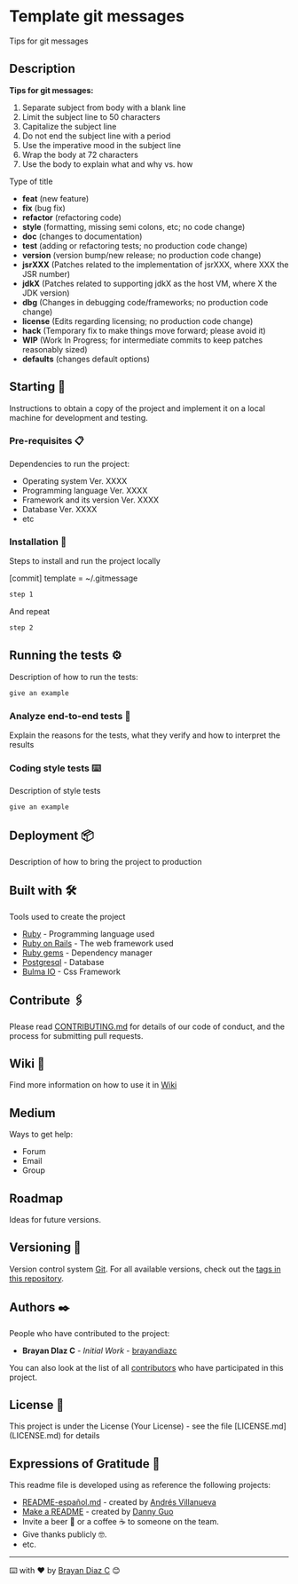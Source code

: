 # Template git messages

Tips for git messages

## Description

**Tips for git messages:**
1. Separate subject from body with a blank line
2. Limit the subject line to 50 characters
3. Capitalize the subject line
4. Do not end the subject line with a period
5. Use the imperative mood in the subject line
6. Wrap the body at 72 characters
7. Use the body to explain what and why vs. how

Type of title
- **feat**     (new feature)
- **fix**      (bug fix)
- **refactor** (refactoring code)
- **style**    (formatting, missing semi colons, etc; no code change)
- **doc**      (changes to documentation)
- **test**     (adding or refactoring tests; no production code change)
- **version**  (version bump/new release; no production code change)
- **jsrXXX**   (Patches related to the implementation of jsrXXX, where XXX the JSR number)
- **jdkX**     (Patches related to supporting jdkX as the host VM, where X the JDK version)
- **dbg**      (Changes in debugging code/frameworks; no production code change)
- **license**  (Edits regarding licensing; no production code change)
- **hack**     (Temporary fix to make things move forward; please avoid it)
- **WIP**      (Work In Progress; for intermediate commits to keep patches reasonably sized)
- **defaults** (changes default options)

## Starting 🚀

Instructions to obtain a copy of the project and implement it on a local machine for development and testing.

### Pre-requisites 📋

Dependencies to run the project:

- Operating system Ver. XXXX
- Programming language Ver. XXXX
- Framework and its version Ver. XXXX
- Database Ver. XXXX
- etc

### Installation 🔧

Steps to install and run the project locally

[commit]
  template = ~/.gitmessage
  
```bash
step 1
```

And repeat

```bash
step 2
```

## Running the tests ⚙️

Description of how to run the tests:

```bash
give an example
```

### Analyze end-to-end tests 🔩

Explain the reasons for the tests, what they verify and how to interpret the results

### Coding style tests ⌨️

Description of style tests

```bash
give an example
```

## Deployment 📦

Description of how to bring the project to production

## Built with 🛠️

Tools used to create the project

- [Ruby](https://www.ruby-lang.org/en/) - Programming language used
- [Ruby on Rails](https://rubyonrails.org) - The web framework used
- [Ruby gems](https://rubygems.org) - Dependency manager
- [Postgresql](https://www.postgresql.org) - Database
- [Bulma IO](https://bulma.io) - Css Framework

## Contribute 🖇️

Please read [CONTRIBUTING.md](https://gist.github.com/brayandiazc/xxxxxx) for details of our code of conduct, and the process for submitting pull requests.

## Wiki 📖

Find more information on how to use it in [Wiki](https://github.com/your/project/wiki)

## Medium

Ways to get help:

- Forum
- Email
- Group

## Roadmap

Ideas for future versions.

## Versioning 📌

Version control system [Git](https://git-scm.com).
For all available versions, check out the [tags in this repository](https://github.com/tu/proyecto/tags).

## Authors ✒️

People who have contributed to the project:

- **Brayan DIaz C** - _Initial Work_ - [brayandiazc](https://github.com/brayandiazc)

You can also look at the list of all [contributors](https://github.com/your/project/contributors) who have participated in this project.

## License 📄

This project is under the License (Your License) - see the file [LICENSE.md] (LICENSE.md) for details

## Expressions of Gratitude 🎁

This readme file is developed using as reference the following projects:

- [README-español.md](https://gist.github.com/Villanuevand/6386899f70346d4580c723232524d35a) - created by [Andrés Villanueva](https://gist.github.com/Villanuevand)
- [Make a README](https://www.makeareadme.com) - created by [Danny Guo](https://github.com/dguo)
- Invite a beer 🍺 or a coffee ☕ to someone on the team.
- Give thanks publicly 🤓.
- etc.

---

⌨️ with ❤️ by [Brayan Diaz C](https://github.com/brayandiazc) 😊
